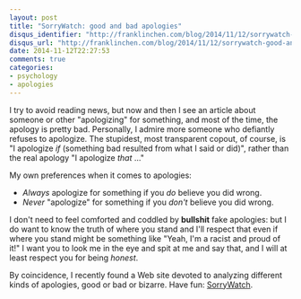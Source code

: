 ```yaml
---
layout: post
title: "SorryWatch: good and bad apologies"
disqus_identifier: "http://franklinchen.com/blog/2014/11/12/sorrywatch-good-and-bad-apologies/"
disqus_url: "http://franklinchen.com/blog/2014/11/12/sorrywatch-good-and-bad-apologies/"
date: 2014-11-12T22:27:53
comments: true
categories:
- psychology
- apologies
---
```

I try to avoid reading news, but now and then I see an article about someone or other "apologizing" for something, and most of the time, the apology is pretty bad. Personally, I admire more someone who defiantly refuses to apologize. The stupidest, most transparent copout, of course, is "I apologize *if* (something bad resulted from what I said or did)", rather than the real apology "I apologize *that* ..."

My own preferences when it comes to apologies:

- *Always* apologize for something if you *do* believe you did wrong.
- *Never* "apologize" for something if you *don't* believe you did wrong.

I don't need to feel comforted and coddled by **bullshit** fake apologies: but I do want to know the truth of where you stand and I'll respect that even if where you stand might be something like "Yeah, I'm a racist and proud of it!" I want you to look me in the eye and spit at me and say that, and I will at least respect you for being *honest*.

By coincidence, I recently found a Web site devoted to analyzing different kinds of apologies, good or bad or bizarre. Have fun: [SorryWatch](http://www.sorrywatch.com/).
